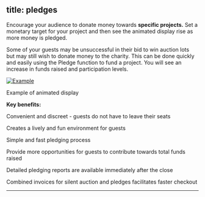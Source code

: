 title: pledges
----------------------------------------------------------

Encourage your audience to donate money towards **specific projects.** Set a monetary target for your project and then see the animated display rise as more money is pledged.

Some of your guests may be unsuccessful in their bid to win auction lots but may still wish to donate money to the charity. This can be done quickly and easily using the Pledge function to fund a project. You will see an increase in funds raised and participation levels.

[ ![Example](/wp-content/uploads/2011/09/121-300x244.jpg)](/wp-content/uploads/2011/09/121.jpg)

Example of animated display

**Key benefits:**

Convenient and discreet - guests do not have to leave their seats

Creates a lively and fun environment for guests

Simple and fast pledging process

Provide more opportunities for guests to contribute towards total funds raised

Detailed pledging reports are available immediately after the close

Combined invoices for silent auction and pledges facilitates faster checkout




----------------------------------------------------------
